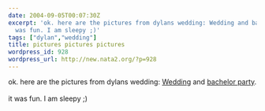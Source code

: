 ```yaml
---
date: 2004-09-05T00:07:30Z
excerpt: 'ok. here are the pictures from dylans wedding: Wedding and bachelor party.it
  was fun. I am sleepy ;)'
tags: ["dylan","wedding"]
title: pictures pictures pictures
wordpress_id: 928
wordpress_url: http://new.nata2.org/?p=928
---
```


ok. here are the pictures from dylans wedding: <a href="https://web.archive.org/web/20030814003134/http://www.nata2.info//?path=pictures%2Fevents%2F2004%3A09%3A04_dylans_wedding">Wedding</a> and <A href="https://web.archive.org/web/20030814003134/http://www.nata2.info//?path=pictures%2Fevents%2F2004%3A09%3A02_dylans_bacherlor_party">bachelor party</a>.<br/><br/>it was fun. I am sleepy ;)
